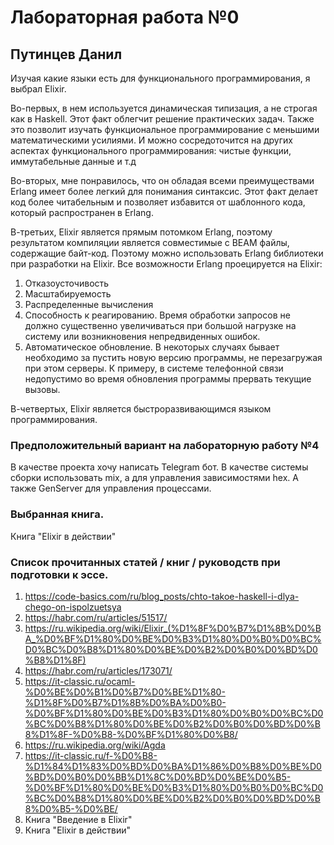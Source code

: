 # Лабораторная работа №0
## Путинцев Данил
Изучая какие языки есть для функционального программирования, я выбрал Elixir. 

Во-первых, в нем используется динамическая типизация, а не строгая как в Haskell. Этот факт облегчит решение практических задач. Также это позволит изучать функциональное программирование с меньшими математическими усилиями. И можно сосредоточится на других аспектах функционального программирования: чистые функции, иммутабельные данные и т.д

Во-вторых, мне понравилось, что он обладая всеми преимуществами Erlang имеет более легкий для понимания синтаксис. Этот факт делает код более читабельным и позволяет избавится от шаблонного кода, который распространен в Erlang. 

В-третьих, Elixir является прямым потомком Erlang, поэтому результатом компиляции является совместимые с BEAM файлы, содержащие байт-код. Поэтому можно использовать Erlang библиотеки при разработки на Elixir. Все возможности Erlang проецируется на Elixir: 
1. Отказоусточивость
2. Масштабируемость
3. Распределенные вычисления
4. Способность к реагированию. Время обработки запросов не должно существенно увеличиваться при большой нагрузке на систему или возникновения непредвиденных ошибок.
5. Автоматическое обновление. В некоторых случаях бывает необходимо за­
пус­тить новую версию программы, не перезагружая при этом серверы.
К примеру, в системе телефонной связи недопустимо во время обновления
программы прервать текущие вызовы.

В-четвертых, Elixir является быстроразвивающимся языком программирования. 

### Предположительный вариант на лабораторную работу №4
В качестве проекта хочу написать Telegram бот. В качестве системы сборки использовать mix, а для управления зависимостями hex. А также GenServer для управления процессами. 

### Выбранная книга. 
Книга  "Elixir в действии"

### Список прочитанных статей / книг / руководств при подготовки к эссе. 
1. https://code-basics.com/ru/blog_posts/chto-takoe-haskell-i-dlya-chego-on-ispolzuetsya
2. https://habr.com/ru/articles/51517/
3. https://ru.wikipedia.org/wiki/Elixir_(%D1%8F%D0%B7%D1%8B%D0%BA_%D0%BF%D1%80%D0%BE%D0%B3%D1%80%D0%B0%D0%BC%D0%BC%D0%B8%D1%80%D0%BE%D0%B2%D0%B0%D0%BD%D0%B8%D1%8F)
4. https://habr.com/ru/articles/173071/
5. https://it-classic.ru/ocaml-%D0%BE%D0%B1%D0%B7%D0%BE%D1%80-%D1%8F%D0%B7%D1%8B%D0%BA%D0%B0-%D0%BF%D1%80%D0%BE%D0%B3%D1%80%D0%B0%D0%BC%D0%BC%D0%B8%D1%80%D0%BE%D0%B2%D0%B0%D0%BD%D0%B8%D1%8F-%D0%B8-%D0%BF%D1%80%D0%B8/
6. https://ru.wikipedia.org/wiki/Agda
7. https://it-classic.ru/f-%D0%B8-%D1%84%D1%83%D0%BD%D0%BA%D1%86%D0%B8%D0%BE%D0%BD%D0%B0%D0%BB%D1%8C%D0%BD%D0%BE%D0%B5-%D0%BF%D1%80%D0%BE%D0%B3%D1%80%D0%B0%D0%BC%D0%BC%D0%B8%D1%80%D0%BE%D0%B2%D0%B0%D0%BD%D0%B8%D0%B5-%D0%BE/
8. Книга "Введение в Elixir"
9. Книга  "Elixir в действии"
